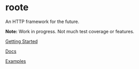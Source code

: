 # roote
An HTTP framework for the future.

**Note:** Work in progress. Not much test coverage or features.

[Getting Started][getting-started]

[Docs][docs]

[Examples][examples]


[getting-started]: https://github.com/thesbros/roote/blob/master/docs/getting-started.md
[docs]: https://github.com/thesbros/roote/tree/master/docs
[examples]: https://github.com/thesbros/roote/tree/master/docs/examples
